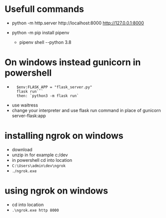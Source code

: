 # Usefull commands
- python -m http.server
http://localhost:8000
http://127.0.0.1:8000

- python -m pip install pipenv
    - pipenv shell --python 3.8

# On windows instead gunicorn in powershell
- ```set FLASK_APP=server1.py
    $env:FLASK_APP = "flask_server.py"
    flask run```
    then: `python3 -m flask run`
- use waitress
- change your interpreter and use flask run command in place of gunicorn server-flask:app

# installing ngrok on windows
- download
- unzip in for example c:/dev
- in powershell cd into location
- `C:\Users\admin\dev\ngrok`
- `./ngrok.exe`

# using ngrok on windows
- cd into location
- `.\ngrok.exe http 8000`
